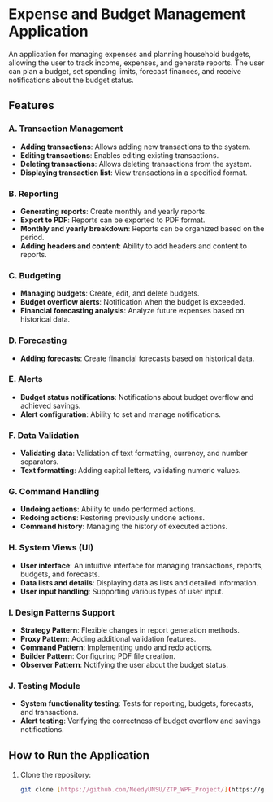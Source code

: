 # Expense and Budget Management Application

An application for managing expenses and planning household budgets, allowing the user to track income, expenses, and generate reports. The user can plan a budget, set spending limits, forecast finances, and receive notifications about the budget status.

## Features

### A. Transaction Management
- **Adding transactions**: Allows adding new transactions to the system.
- **Editing transactions**: Enables editing existing transactions.
- **Deleting transactions**: Allows deleting transactions from the system.
- **Displaying transaction list**: View transactions in a specified format.

### B. Reporting
- **Generating reports**: Create monthly and yearly reports.
- **Export to PDF**: Reports can be exported to PDF format.
- **Monthly and yearly breakdown**: Reports can be organized based on the period.
- **Adding headers and content**: Ability to add headers and content to reports.

### C. Budgeting
- **Managing budgets**: Create, edit, and delete budgets.
- **Budget overflow alerts**: Notification when the budget is exceeded.
- **Financial forecasting analysis**: Analyze future expenses based on historical data.

### D. Forecasting
- **Adding forecasts**: Create financial forecasts based on historical data.

### E. Alerts
- **Budget status notifications**: Notifications about budget overflow and achieved savings.
- **Alert configuration**: Ability to set and manage notifications.

### F. Data Validation
- **Validating data**: Validation of text formatting, currency, and number separators.
- **Text formatting**: Adding capital letters, validating numeric values.

### G. Command Handling
- **Undoing actions**: Ability to undo performed actions.
- **Redoing actions**: Restoring previously undone actions.
- **Command history**: Managing the history of executed actions.

### H. System Views (UI)
- **User interface**: An intuitive interface for managing transactions, reports, budgets, and forecasts.
- **Data lists and details**: Displaying data as lists and detailed information.
- **User input handling**: Supporting various types of user input.

### I. Design Patterns Support
- **Strategy Pattern**: Flexible changes in report generation methods.
- **Proxy Pattern**: Adding additional validation features.
- **Command Pattern**: Implementing undo and redo actions.
- **Builder Pattern**: Configuring PDF file creation.
- **Observer Pattern**: Notifying the user about the budget status.

### J. Testing Module
- **System functionality testing**: Tests for reporting, budgets, forecasts, and transactions.
- **Alert testing**: Verifying the correctness of budget overflow and savings notifications.

## How to Run the Application

1. Clone the repository:
   ```bash
   git clone [https://github.com/NeedyUNSU/ZTP_WPF_Project/](https://github.com/NeedyUNSU/ZTP_WPF_Project/)
